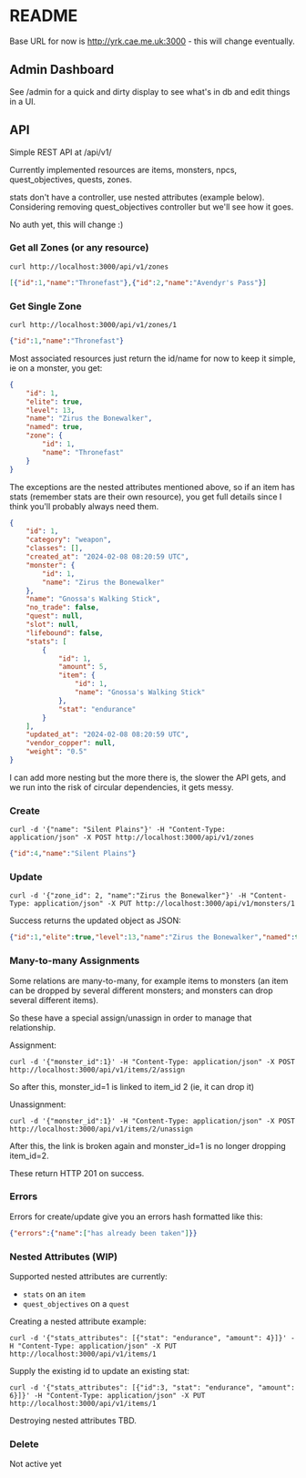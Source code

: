 # README

Base URL for now is http://yrk.cae.me.uk:3000 - this will change eventually.


## Admin Dashboard

See /admin for a quick and dirty display to see what's in db and edit things in a UI.


## API

Simple REST API at /api/v1/

Currently implemented resources are items, monsters, npcs, quest_objectives, quests, zones.

stats don't have a controller, use nested attributes (example below). Considering removing quest_objectives controller but we'll see how it goes.

No auth yet, this will change :)

### Get all Zones (or any resource)

```
curl http://localhost:3000/api/v1/zones
```

```json
[{"id":1,"name":"Thronefast"},{"id":2,"name":"Avendyr's Pass"}]
```

### Get Single Zone

```
curl http://localhost:3000/api/v1/zones/1
```

```json
{"id":1,"name":"Thronefast"}
```

Most associated resources just return the id/name for now to keep it simple, ie on a monster, you get:

```json
{
    "id": 1,
    "elite": true,
    "level": 13,
    "name": "Zirus the Bonewalker",
    "named": true,
    "zone": {
        "id": 1,
        "name": "Thronefast"
    }
}
```

The exceptions are the nested attributes mentioned above, so if an item has stats (remember stats are their own resource), you get full details since I think you'll probably always need them.

```json
{
    "id": 1,
    "category": "weapon",
    "classes": [],
    "created_at": "2024-02-08 08:20:59 UTC",
    "monster": {
        "id": 1,
        "name": "Zirus the Bonewalker"
    },
    "name": "Gnossa's Walking Stick",
    "no_trade": false,
    "quest": null,
    "slot": null,
    "lifebound": false,
    "stats": [
        {
            "id": 1,
            "amount": 5,
            "item": {
                "id": 1,
                "name": "Gnossa's Walking Stick"
            },
            "stat": "endurance"
        }
    ],
    "updated_at": "2024-02-08 08:20:59 UTC",
    "vendor_copper": null,
    "weight": "0.5"
}
```

I can add more nesting but the more there is, the slower the API gets, and we run into the risk of circular dependencies, it gets messy.


### Create

```
curl -d '{"name": "Silent Plains"}' -H "Content-Type: application/json" -X POST http://localhost:3000/api/v1/zones
```

```json
{"id":4,"name":"Silent Plains"}
```

### Update

```
curl -d '{"zone_id": 2, "name":"Zirus the Bonewalker"}' -H "Content-Type: application/json" -X PUT http://localhost:3000/api/v1/monsters/1
```

Success returns the updated object as JSON:

```json
{"id":1,"elite":true,"level":13,"name":"Zirus the Bonewalker","named":true,"zone":{"id":1,"name":"Thronefast"}}
```

### Many-to-many Assignments

Some relations are many-to-many, for example items to monsters (an item can be dropped by several different monsters; and monsters can drop several different items).

So these have a special assign/unassign in order to manage that relationship.

Assignment:

```
curl -d '{"monster_id":1}' -H "Content-Type: application/json" -X POST http://localhost:3000/api/v1/items/2/assign
```

So after this, monster_id=1 is linked to item_id 2 (ie, it can drop it)

Unassignment:
```
curl -d '{"monster_id":1}' -H "Content-Type: application/json" -X POST http://localhost:3000/api/v1/items/2/unassign
```

After this, the link is broken again and monster_id=1 is no longer dropping item_id=2.

These return HTTP 201 on success.


### Errors

Errors for create/update give you an errors hash formatted like this:

```json
{"errors":{"name":["has already been taken"]}}
```

### Nested Attributes (WIP)

Supported nested attributes are currently:

* `stats` on an `item`
* `quest_objectives` on a `quest`

Creating a nested attribute example:

```
curl -d '{"stats_attributes": [{"stat": "endurance", "amount": 4}]}' -H "Content-Type: application/json" -X PUT http://localhost:3000/api/v1/items/1
```

Supply the existing id to update an existing stat:

```
curl -d '{"stats_attributes": [{"id":3, "stat": "endurance", "amount": 6}]}' -H "Content-Type: application/json" -X PUT http://localhost:3000/api/v1/items/1
```

Destroying nested attributes TBD.


### Delete

Not active yet
